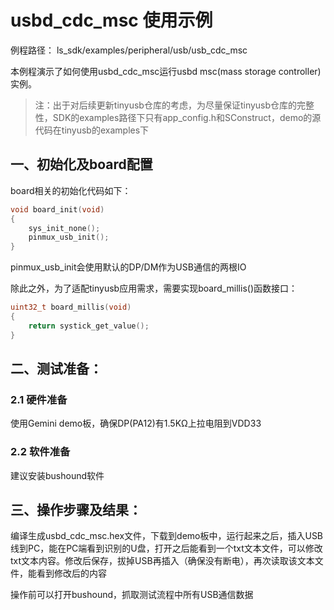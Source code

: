 # usbd_cdc_msc 使用示例

例程路径： ls_sdk/examples/peripheral/usb/usb_cdc_msc

本例程演示了如何使用usbd_cdc_msc运行usbd msc(mass storage controller)实例。

> 注：出于对后续更新tinyusb仓库的考虑，为尽量保证tinyusb仓库的完整性，SDK的examples路径下只有app_config.h和SConstruct，demo的源代码在tinyusb的examples下

## 一、初始化及board配置

board相关的初始化代码如下：

```c
void board_init(void)
{
    sys_init_none();
    pinmux_usb_init();
}
```

pinmux_usb_init会使用默认的DP/DM作为USB通信的两根IO

除此之外，为了适配tinyusb应用需求，需要实现board_millis()函数接口：

```c
uint32_t board_millis(void)
{
    return systick_get_value();
}
```

## 二、测试准备：

### 2.1 硬件准备

使用Gemini demo板，确保DP(PA12)有1.5KΩ上拉电阻到VDD33

### 2.2 软件准备

建议安装bushound软件

## 三、操作步骤及结果：

编译生成usbd_cdc_msc.hex文件，下载到demo板中，运行起来之后，插入USB线到PC，能在PC端看到识别的U盘，打开之后能看到一个txt文本文件，可以修改txt文本内容。修改后保存，拔掉USB再插入（确保没有断电），再次读取该文本文件，能看到修改后的内容

操作前可以打开bushound，抓取测试流程中所有USB通信数据

